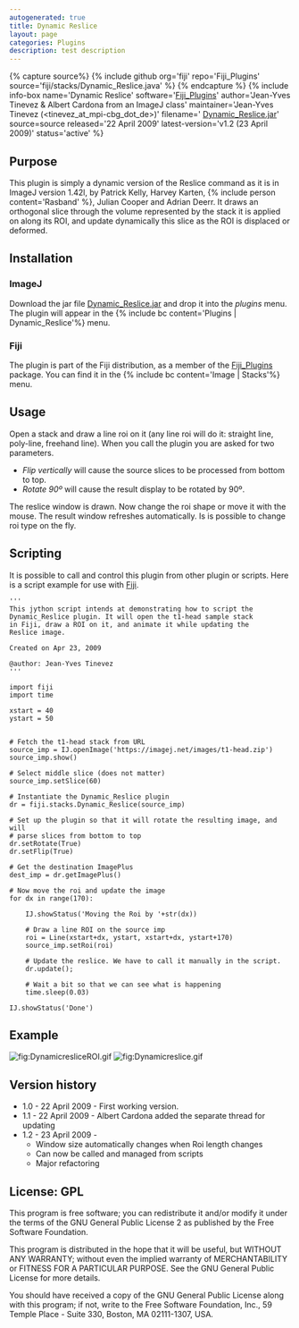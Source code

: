 ```yaml
---
autogenerated: true
title: Dynamic Reslice
layout: page
categories: Plugins
description: test description
---
```



{% capture source%}
{% include github org='fiji' repo='Fiji\_Plugins' source='fiji/stacks/Dynamic\_Reslice.java' %}
{% endcapture %}
{% include info-box name='Dynamic Reslice' software='[Fiji\_Plugins](/plugins/fiji-plugins)' author='Jean-Yves Tinevez & Albert Cardona from an ImageJ class' maintainer='Jean-Yves Tinevez (<tinevez_at_mpi-cbg_dot_de>)' filename=' [Dynamic\_Reslice.jar](https://fiji.sc/tinevez/Dynamic_Reslice.jar)' source=source released='22 April 2009' latest-version='v1.2 (23 April 2009)' status='active' %}

Purpose
-------

This plugin is simply a dynamic version of the Reslice command as it is in ImageJ version 1.42l, by Patrick Kelly, Harvey Karten, {% include person content='Rasband' %}, Julian Cooper and Adrian Deerr. It draws an orthogonal slice through the volume represented by the stack it is applied on along its ROI, and update dynamically this slice as the ROI is displaced or deformed.

Installation
------------

### ImageJ

Download the jar file [Dynamic\_Reslice.jar](https://fiji.sc/tinevez/Dynamic_Reslice.jar) and drop it into the *plugins* menu. The plugin will appear in the {% include bc content='Plugins | Dynamic\_Reslice'%} menu.

### Fiji

The plugin is part of the Fiji distribution, as a member of the [Fiji\_Plugins](/plugins/fiji-plugins) package. You can find it in the {% include bc content='Image | Stacks'%} menu.

Usage
-----

Open a stack and draw a line roi on it (any line roi will do it: straight line, poly-line, freehand line). When you call the plugin you are asked for two parameters.

-   *Flip vertically* will cause the source slices to be processed from bottom to top.
-   *Rotate 90º* will cause the result display to be rotated by 90º.

The reslice window is drawn. Now change the roi shape or move it with the mouse. The result window refreshes automatically. Is is possible to change roi type on the fly.

Scripting
---------

It is possible to call and control this plugin from other plugin or scripts. Here is a script example for use with [Fiji](/fiji).

    '''
    This jython script intends at demonstrating how to script the 
    Dynamic_Reslice plugin. It will open the t1-head sample stack
    in Fiji, draw a ROI on it, and animate it while updating the 
    Reslice image.

    Created on Apr 23, 2009

    @author: Jean-Yves Tinevez
    '''

    import fiji
    import time

    xstart = 40
    ystart = 50


    # Fetch the t1-head stack from URL
    source_imp = IJ.openImage('https://imagej.net/images/t1-head.zip')
    source_imp.show()

    # Select middle slice (does not matter)
    source_imp.setSlice(60)

    # Instantiate the Dynamic_Reslice plugin
    dr = fiji.stacks.Dynamic_Reslice(source_imp)

    # Set up the plugin so that it will rotate the resulting image, and will 
    # parse slices from bottom to top
    dr.setRotate(True)
    dr.setFlip(True)

    # Get the destination ImagePlus
    dest_imp = dr.getImagePlus()

    # Now move the roi and update the image
    for dx in range(170):
        
        IJ.showStatus('Moving the Roi by '+str(dx))
        
        # Draw a line ROI on the source imp
        roi = Line(xstart+dx, ystart, xstart+dx, ystart+170)
        source_imp.setRoi(roi)
        
        # Update the reslice. We have to call it manually in the script.
        dr.update();
        
        # Wait a bit so that we can see what is happening
        time.sleep(0.03)
        
    IJ.showStatus('Done')

Example
-------

![](/media/DynamicresliceROI.gif "fig:DynamicresliceROI.gif") ![](/media/Dynamicreslice.gif "fig:Dynamicreslice.gif")

Version history
---------------

-   1.0 - 22 April 2009 - First working version.
-   1.1 - 22 April 2009 - Albert Cardona added the separate thread for updating
-   1.2 - 23 April 2009 -
    -   Window size automatically changes when Roi length changes
    -   Can now be called and managed from scripts
    -   Major refactoring

License: GPL
------------

This program is free software; you can redistribute it and/or modify it under the terms of the GNU General Public License 2 as published by the Free Software Foundation.

This program is distributed in the hope that it will be useful, but WITHOUT ANY WARRANTY; without even the implied warranty of MERCHANTABILITY or FITNESS FOR A PARTICULAR PURPOSE. See the GNU General Public License for more details.

You should have received a copy of the GNU General Public License along with this program; if not, write to the Free Software Foundation, Inc., 59 Temple Place - Suite 330, Boston, MA 02111-1307, USA.


